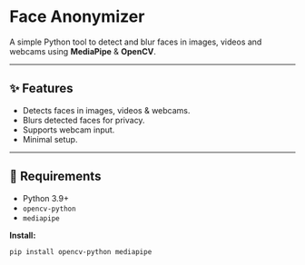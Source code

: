 # **Face Anonymizer**

A simple Python tool to detect and blur faces in images, videos and webcams using **MediaPipe** & **OpenCV**.

---

## **✨ Features**
- Detects faces in images, videos & webcams.
- Blurs detected faces for privacy.
- Supports webcam input.
- Minimal setup.

---

## **🧰 Requirements**
- Python 3.9+
- `opencv-python`
- `mediapipe`

**Install:**
```bash
pip install opencv-python mediapipe
```
